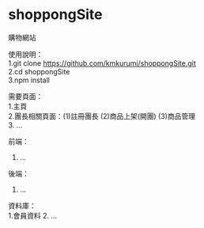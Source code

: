 # shoppongSite
購物網站

使用說明：  
1.git clone https://github.com/kmkurumi/shoppongSite.git  
2.cd shoppongSite  
3.npm install  

需要頁面：  
1.主頁  
2.團長相關頁面：(1)註冊團長 (2)商品上架(開團) (3)商品管理  
3. ...  

前端： 
1. ...
 
後端：  
1. ...

資料庫：  
1.會員資料
2. ...
 


